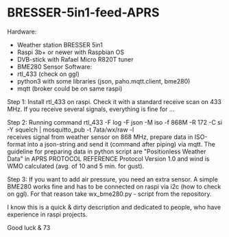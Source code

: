 # BRESSER-5in1-feed-APRS
Hardware:
  - Weather station BRESSER 5in1
  - Raspi 3b+ or newer with Raspbian OS
  - DVB-stick with Rafael Micro R820T tuner
  - BME280 Sensor
  Software:
  - rtl_433 (check on ggl)
  - python3 with some libraries (json, paho.mqtt.client, bme280)
  - mqtt (broker could be on same raspi)
  
  Step 1:    Install rtl_433 on raspi. Check it with a standard receive scan on 433 MHz. If you receive several signals, everything is fine for ...
  
  
  Step 2:    Running command
  rtl_433 -F log -F json -M iso -f 868M -R 172 -C si -Y squelch | mosquitto_pub -t 7ata/wx/raw -l  
  receives signal from weather sensor on 868 MHz, prepare data in ISO-format into a json-string and send it (command after piping) via mqtt.
  The guideline for preparing data in python script are "Positionless Weather Data" in APRS PROTOCOL REFERENCE Protocol Version 1.0 and wind is WMO calculated (avg. of 10 and 5 min. for gust).
  
  Step 3:   If you want to add air pressure, you need an extra sensor. A simple BME280 works fine and has to be connected on raspi via i2c (how to check on ggl).
  For that reason take wx_bme280.py - script from the repository.
  
  I know this is a quick & dirty description and dedicated to people, who have experience in raspi projects.
  
  Good luck & 73

